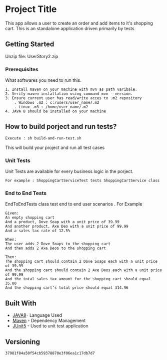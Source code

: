 # Project Title

This app allows a user to create an order and add items to it's shopping cart. This is an standalone application driven primarily by tests
## Getting Started

Unzip file: UserStory2.zip

### Prerequisites

What softwares you need to run this.

```
1. Install maven on your machine with mvn as path varibale. 
2. Verify maven installation using command mvn --version. 
3. Ensure current user has read/write acces to .m2 repository 
    . Windows .m2 : c:/users/user_name/.m2 
    . Linux .m3 : /home/user_name/.m2
4. JAVA 8 should be installed on your machine
```
## How to build porject and run tests?

```
Execute : sh build-and-run-test.sh 
```
This will build your project and run all test cases
### Unit Tests 

  Unit Tests are available for every business logic in the porject. 


```
For example : ShoppingCartServiceTest tests ShoppingCartService class
```
### End to End Tests
 EndToEndTests class test end to end user scenarios . For Example

```
Given:
An empty shopping cart
And a product, Dove Soap with a unit price of 39.99
And another product, Axe Deo with a unit price of 99.99
And a sales tax rate of 12.5%

When:
The user adds 2 Dove Soaps to the shopping cart
And then adds 2 Axe Deos to the shopping cart

Then:
The shopping cart should contain 2 Dove Soaps each with a unit price of 39.99
And the shopping cart should contain 2 Axe Deos each with a unit price of 99.99
And the total sales tax amount for the shopping cart should equal 35.00
And the shopping cart’s total price should equal 314.96
```

## Built With

* [JAVA8](https://www.oracle.com/technetwork/java/javase/overview/java8-2100321.html)- Language Used
* [Maven](https://maven.apache.org/) - Dependency Management
* [JUnit5](https://junit.org/junit5/docs/current/user-guide/) - Used to unit test application


## Versioning
```
37981f84a50f54cb59378870e3f06ea1c17db7d7 
```
